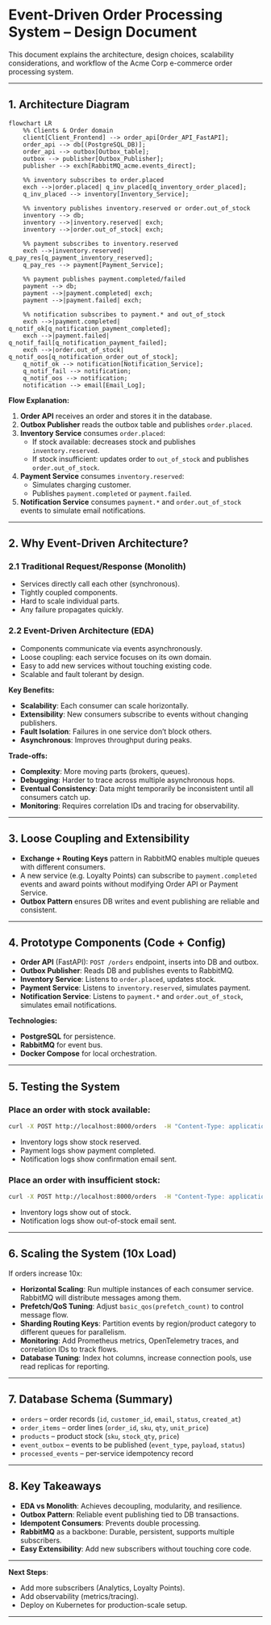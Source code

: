 # Event-Driven Order Processing System – Design Document

This document explains the architecture, design choices, scalability considerations, and workflow of the Acme Corp e-commerce order processing system.

---

## 1. Architecture Diagram

```mermaid
flowchart LR
    %% Clients & Order domain
    client[Client_Frontend] --> order_api[Order_API_FastAPI];
    order_api --> db[(PostgreSQL_DB)];
    order_api --> outbox[Outbox_table];
    outbox --> publisher[Outbox_Publisher];
    publisher --> exch[RabbitMQ_acme.events_direct];

    %% inventory subscribes to order.placed
    exch -->|order.placed| q_inv_placed[q_inventory_order_placed];
    q_inv_placed --> inventory[Inventory_Service];

    %% inventory publishes inventory.reserved or order.out_of_stock
    inventory --> db;
    inventory -->|inventory.reserved| exch;
    inventory -->|order.out_of_stock| exch;

    %% payment subscribes to inventory.reserved
    exch -->|inventory.reserved| q_pay_res[q_payment_inventory_reserved];
    q_pay_res --> payment[Payment_Service];

    %% payment publishes payment.completed/failed
    payment --> db;
    payment -->|payment.completed| exch;
    payment -->|payment.failed| exch;

    %% notification subscribes to payment.* and out_of_stock
    exch -->|payment.completed| q_notif_ok[q_notification_payment_completed];
    exch -->|payment.failed| q_notif_fail[q_notification_payment_failed];
    exch -->|order.out_of_stock| q_notif_oos[q_notification_order_out_of_stock];
    q_notif_ok --> notification[Notification_Service];
    q_notif_fail --> notification;
    q_notif_oos --> notification;
    notification --> email[Email_Log];
```

**Flow Explanation:**

1. **Order API** receives an order and stores it in the database.
2. **Outbox Publisher** reads the outbox table and publishes `order.placed`.
3. **Inventory Service** consumes `order.placed`:
   - If stock available: decreases stock and publishes `inventory.reserved`.
   - If stock insufficient: updates order to `out_of_stock` and publishes `order.out_of_stock`.
4. **Payment Service** consumes `inventory.reserved`:
   - Simulates charging customer.
   - Publishes `payment.completed` or `payment.failed`.
5. **Notification Service** consumes `payment.*` and `order.out_of_stock` events to simulate email notifications.

---

## 2. Why Event-Driven Architecture?

### 2.1 Traditional Request/Response (Monolith)
- Services directly call each other (synchronous).
- Tightly coupled components.
- Hard to scale individual parts.
- Any failure propagates quickly.

### 2.2 Event-Driven Architecture (EDA)
- Components communicate via events asynchronously.
- Loose coupling: each service focuses on its own domain.
- Easy to add new services without touching existing code.
- Scalable and fault tolerant by design.

**Key Benefits:**
- **Scalability**: Each consumer can scale horizontally.
- **Extensibility**: New consumers subscribe to events without changing publishers.
- **Fault Isolation**: Failures in one service don’t block others.
- **Asynchronous**: Improves throughput during peaks.

**Trade-offs:**
- **Complexity**: More moving parts (brokers, queues).
- **Debugging**: Harder to trace across multiple asynchronous hops.
- **Eventual Consistency**: Data might temporarily be inconsistent until all consumers catch up.
- **Monitoring**: Requires correlation IDs and tracing for observability.

---

## 3. Loose Coupling and Extensibility

- **Exchange + Routing Keys** pattern in RabbitMQ enables multiple queues with different consumers.
- A new service (e.g. Loyalty Points) can subscribe to `payment.completed` events and award points without modifying Order API or Payment Service.
- **Outbox Pattern** ensures DB writes and event publishing are reliable and consistent.

---

## 4. Prototype Components (Code + Config)

- **Order API** (FastAPI): `POST /orders` endpoint, inserts into DB and outbox.
- **Outbox Publisher**: Reads DB and publishes events to RabbitMQ.
- **Inventory Service**: Listens to `order.placed`, updates stock.
- **Payment Service**: Listens to `inventory.reserved`, simulates payment.
- **Notification Service**: Listens to `payment.*` and `order.out_of_stock`, simulates email notifications.

**Technologies:**
- **PostgreSQL** for persistence.
- **RabbitMQ** for event bus.
- **Docker Compose** for local orchestration.

---

## 5. Testing the System

### Place an order with stock available:
```bash
curl -X POST http://localhost:8000/orders  -H "Content-Type: application/json"  -d '{"customer_id":"C100","email":"c100@example.com","items":[{"sku":"TSHIRT-BLK-M","qty":1}]}'
```

- Inventory logs show stock reserved.
- Payment logs show payment completed.
- Notification logs show confirmation email sent.

### Place an order with insufficient stock:
```bash
curl -X POST http://localhost:8000/orders  -H "Content-Type: application/json"  -d '{"customer_id":"C200","email":"c200@example.com","items":[{"sku":"TSHIRT-GRY-S","qty":999}]}'
```

- Inventory logs show out of stock.
- Notification logs show out-of-stock email sent.

---

## 6. Scaling the System (10x Load)

If orders increase 10x:
- **Horizontal Scaling**: Run multiple instances of each consumer service. RabbitMQ will distribute messages among them.
- **Prefetch/QoS Tuning**: Adjust `basic_qos(prefetch_count)` to control message flow.
- **Sharding Routing Keys**: Partition events by region/product category to different queues for parallelism.
- **Monitoring**: Add Prometheus metrics, OpenTelemetry traces, and correlation IDs to track flows.
- **Database Tuning**: Index hot columns, increase connection pools, use read replicas for reporting.

---

## 7. Database Schema (Summary)

- `orders` – order records (`id`, `customer_id`, `email`, `status`, `created_at`)
- `order_items` – order lines (`order_id`, `sku`, `qty`, `unit_price`)
- `products` – product stock (`sku`, `stock_qty`, `price`)
- `event_outbox` – events to be published (`event_type`, `payload`, `status`)
- `processed_events` – per-service idempotency record

---

## 8. Key Takeaways

- **EDA vs Monolith**: Achieves decoupling, modularity, and resilience.
- **Outbox Pattern**: Reliable event publishing tied to DB transactions.
- **Idempotent Consumers**: Prevents double processing.
- **RabbitMQ** as a backbone: Durable, persistent, supports multiple subscribers.
- **Easy Extensibility**: Add new subscribers without touching core code.

---

**Next Steps**:
- Add more subscribers (Analytics, Loyalty Points).
- Add observability (metrics/tracing).
- Deploy on Kubernetes for production-scale setup.

---
